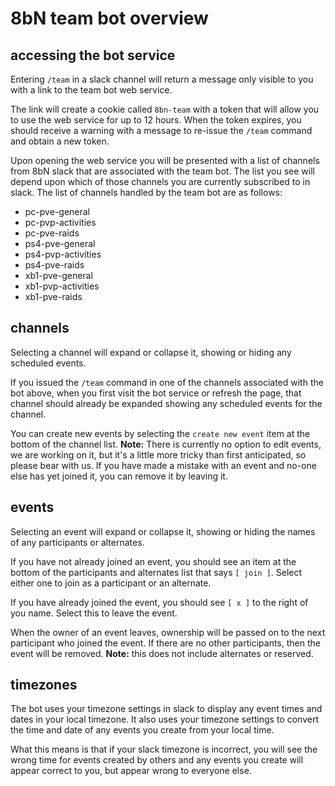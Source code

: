 # 8bN team bot overview

## accessing the bot service

Entering `/team` in a slack channel will return a message only visible to you with a link to the team bot web service.

The link will create a cookie called `8bn-team` with a token that will allow you to use the web service for up to 12 hours.  When the token expires, you should receive a warning with a message to re-issue the `/team` command and obtain a new token.

Upon opening the web service you will be presented with a list of channels from 8bN slack that are associated with the team bot.  The list you see will depend upon which of those channels you are currently subscribed to in slack.  The  list of channels handled by the team bot are as follows:

* pc-pve-general
* pc-pvp-activities
* pc-pve-raids
* ps4-pve-general
* ps4-pvp-activities
* ps4-pve-raids
* xb1-pve-general
* xb1-pvp-activities
* xb1-pve-raids

## channels

Selecting a channel will expand or collapse it, showing or hiding any scheduled events.

If you issued the `/team` command in one of the channels associated with the bot above, when you first visit the bot service or refresh the page, that channel should already be expanded showing any scheduled events for the channel.

You can create new events by selecting the `create new event` item at the bottom of the channel list.  **Note:** There is currently no option to edit events, we are working on it, but it's a little more tricky than first anticipated, so please bear with us.  If you have made a mistake with an event and no-one else has yet joined it, you can remove it by leaving it.

## events

Selecting an event will expand or collapse it, showing or hiding the names of any participants or alternates.

If you have not already joined an event, you should see an item at the bottom of the participants and alternates list that says `[ join ]`.  Select either one to join as a participant or an alternate.

If you have already joined the event, you should see `[ x ]` to the right of you name.  Select this to leave the event.

When the owner of an event leaves, ownership will be passed on to the next participant who joined the event.  If there are no other participants, then the event will be removed.  **Note:** this does not include alternates or reserved.

## timezones

The bot uses your timezone settings in slack to display any event times and dates in your local timezone.  It also uses your timezone settings to convert the time and date of any events you create from your local time.

What this means is that if your slack timezone is incorrect, you will see the wrong time for events created by others and any events you create will appear correct to you, but appear wrong to everyone else.
